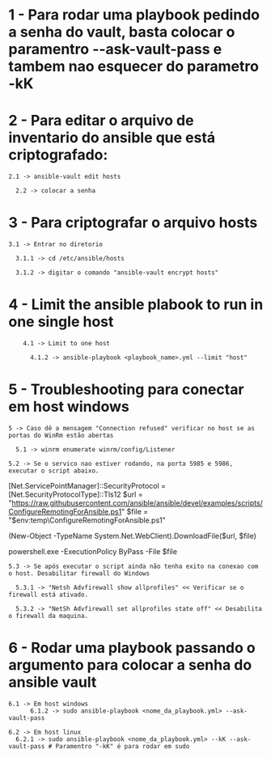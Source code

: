# 1 - Para rodar uma playbook pedindo a senha do vault, basta colocar o paramentro --ask-vault-pass e tambem nao esquecer do parametro -kK

# 2 - Para editar o arquivo de inventario do ansible que está criptografado:

	2.1 -> ansible-vault edit hosts

	  2.2 -> colocar a senha


# 3 - Para criptografar o arquivo hosts

	3.1 -> Entrar no diretorio

	  3.1.1 -> cd /etc/ansible/hosts

	  3.1.2 -> digitar o comando "ansible-vault encrypt hosts"


# 4 - Limit the ansible plabook to run in one single host

        4.1 -> Limit to one host

          4.1.2 -> ansible-playbook <playbook_name>.yml --limit "host"


# 5 - Troubleshooting para conectar em host windows

	5 -> Caso dê a mensagem "Connection refused" verificar no host se as portas do WinRm estão abertas

	  5.1 -> winrm enumerate winrm/config/Listener

	5.2 -> Se o servico nao estiver rodando, na porta 5985 e 5986, executar o script abaixo.

[Net.ServicePointManager]::SecurityProtocol = [Net.SecurityProtocolType]::Tls12
$url = "https://raw.githubusercontent.com/ansible/ansible/devel/examples/scripts/ConfigureRemotingForAnsible.ps1"
$file = "$env:temp\ConfigureRemotingForAnsible.ps1"

(New-Object -TypeName System.Net.WebClient).DownloadFile($url, $file)

powershell.exe -ExecutionPolicy ByPass -File $file

 	5.3 -> Se após executar o script ainda não tenha exito na conexao com o host. Desabilitar firewall do Windows

	  5.3.1 -> "Netsh Advfirewall show allprofiles" << Verificar se o firewall está ativado.

	  5.3.2 -> "NetSh Advfirewall set allprofiles state off" << Desabilita o firewall da maquina.


# 6 - Rodar uma playbook passando o argumento para colocar a senha do ansible vault

	6.1 -> Em host windows
          6.1.2 -> sudo ansible-playbook <nome_da_playbook.yml> --ask-vault-pass
	
	6.2 -> Em host linux
	  6.2.1 -> sudo ansible-playbook <nome_da_playbook.yml> --kK --ask-vault-pass # Paramentro "-kK" é para rodar em sudo

